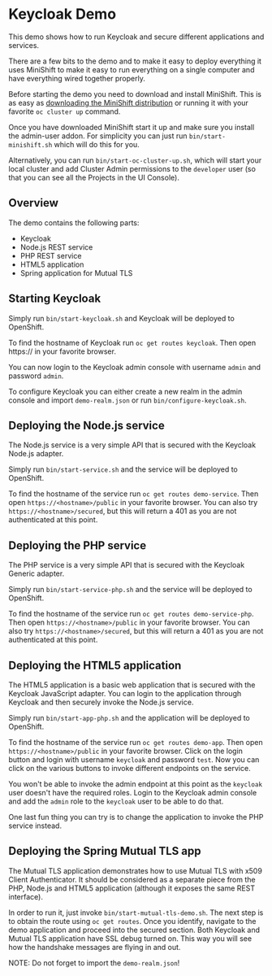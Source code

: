 # Keycloak Demo

This demo shows how to run Keycloak and secure different applications and services.

There are a few bits to the demo and to make it easy to deploy everything it uses MiniShift to make it 
easy to run everything on a single computer and have everything wired together properly.

Before starting the demo you need to download and install MiniShift. This is as easy as [downloading the
MiniShift distribution](https://github.com/minishift/minishift#getting-started) or running it with your favorite
`oc cluster up` command.

Once you have downloaded MiniShift start it up and make sure you install the admin-user addon. For 
simplicity you can just run `bin/start-minishift.sh` which will do this for you.

Alternatively, you can run `bin/start-oc-cluster-up.sh`, which will start your local cluster and add
Cluster Admin permissions to the `developer` user (so that you can see all the Projects in the UI Console).

## Overview

The demo contains the following parts:

* Keycloak
* Node.js REST service
* PHP REST service
* HTML5 application
* Spring application for Mutual TLS

## Starting Keycloak

Simply run `bin/start-keycloak.sh` and Keycloak will be deployed to OpenShift. 

To find the hostname of Keycloak run `oc get routes keycloak`. Then open https://<hostname> in your
favorite browser.

You can now login to the Keycloak admin console with username `admin` and password `admin`.

To configure Keycloak you can either create a new realm in the admin console and import `demo-realm.json`
or run `bin/configure-keycloak.sh`.

## Deploying the Node.js service

The Node.js service is a very simple API that is secured with the Keycloak Node.js adapter. 

Simply run `bin/start-service.sh` and the service will be deployed to OpenShift. 

To find the hostname of the service run `oc get routes demo-service`. Then open `https://<hostname>/public` 
in your favorite browser. You can also try `https://<hostname>/secured`, but this will return a 401 as you
are not authenticated at this point.

## Deploying the PHP service

The PHP service is a very simple API that is secured with the Keycloak Generic adapter.

Simply run `bin/start-service-php.sh` and the service will be deployed to OpenShift. 

To find the hostname of the service run `oc get routes demo-service-php`. Then open `https://<hostname>/public` 
in your favorite browser. You can also try `https://<hostname>/secured`, but this will return a 401 as you
are not authenticated at this point.

## Deploying the HTML5 application

The HTML5 application is a basic web application that is secured with the Keycloak JavaScript adapter.
You can login to the application through Keycloak and then securely invoke the Node.js service.

Simply run `bin/start-app-php.sh` and the application will be deployed to OpenShift.
 
To find the hostname of the service run `oc get routes demo-app`. Then open `https://<hostname>/public` 
in your favorite browser. Click on the login button and login with username `keycloak` and password `test`.
Now you can click on the various buttons to invoke different endpoints on the service.

You won't be able to invoke the admin endpoint at this point as the `keycloak` user doesn't have the required
roles. Login to the Keycloak admin console and add the `admin` role to the `keycloak` user to be able to
do that.

One last fun thing you can try is to change the application to invoke the PHP service instead.

## Deploying the Spring Mutual TLS app

The Mutual TLS application demonstrates how to use Mutual TLS with x509 Client Authenticator. It should be 
considered as a separate piece from the PHP, Node.js and HTML5 application (although it exposes the same
REST interface). 

In order to run it, just invoke `bin/start-mutual-tls-demo.sh`. The next step is to obtain the route using `oc get routes`.
Once you identify, navigate to the demo application and proceed into the secured section. Both Keycloak and 
Mutual TLS application have SSL debug turned on. This way you will see how the handshake messages are flying in and out.

NOTE: Do not forget to import the `demo-realm.json`! 